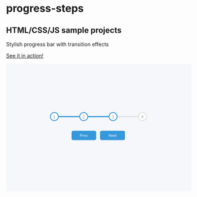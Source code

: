 # progress-steps

## HTML/CSS/JS sample projects

Stylish progress bar with transition effects

[See it in action!](https://master.d2bbsvi837o3n4.amplifyapp.com/)

![alt text](https://github.com/devjpsmith/progress-steps/blob/master/screenshot.png?raw=true)
